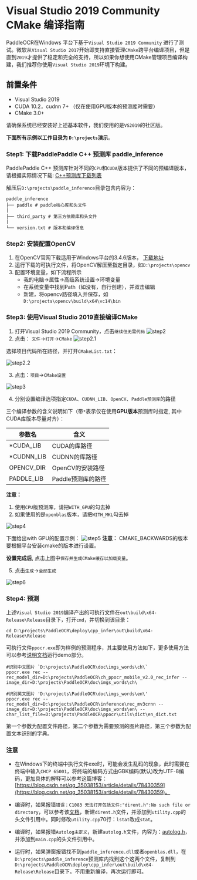 # Visual Studio 2019 Community CMake 编译指南

PaddleOCR在Windows 平台下基于`Visual Studio 2019 Community` 进行了测试。微软从`Visual Studio 2017`开始即支持直接管理`CMake`跨平台编译项目，但是直到`2019`才提供了稳定和完全的支持，所以如果你想使用CMake管理项目编译构建，我们推荐你使用`Visual Studio 2019`环境下构建。


## 前置条件
* Visual Studio 2019
* CUDA 10.2，cudnn 7+ （仅在使用GPU版本的预测库时需要）
* CMake 3.0+

请确保系统已经安装好上述基本软件，我们使用的是`VS2019`的社区版。

**下面所有示例以工作目录为 `D:\projects`演示**。

### Step1: 下载PaddlePaddle C++ 预测库 paddle_inference

PaddlePaddle C++ 预测库针对不同的`CPU`和`CUDA`版本提供了不同的预编译版本，请根据实际情况下载:  [C++预测库下载列表](https://paddleinference.paddlepaddle.org.cn/user_guides/download_lib.html#windows)

解压后`D:\projects\paddle_inference`目录包含内容为：
```
paddle_inference
├── paddle # paddle核心库和头文件
|
├── third_party # 第三方依赖库和头文件
|
└── version.txt # 版本和编译信息
```

### Step2: 安装配置OpenCV

1. 在OpenCV官网下载适用于Windows平台的3.4.6版本， [下载地址](https://sourceforge.net/projects/opencvlibrary/files/3.4.6/opencv-3.4.6-vc14_vc15.exe/download)  
2. 运行下载的可执行文件，将OpenCV解压至指定目录，如`D:\projects\opencv`
3. 配置环境变量，如下流程所示  
    - 我的电脑->属性->高级系统设置->环境变量
    - 在系统变量中找到Path（如没有，自行创建），并双击编辑
    - 新建，将opencv路径填入并保存，如`D:\projects\opencv\build\x64\vc14\bin`

### Step3: 使用Visual Studio 2019直接编译CMake

1. 打开Visual Studio 2019 Community，点击`继续但无需代码`
![step2](https://paddleseg.bj.bcebos.com/inference/vs2019_step1.png)
2. 点击： `文件`->`打开`->`CMake`
![step2.1](https://paddleseg.bj.bcebos.com/inference/vs2019_step2.png)

选择项目代码所在路径，并打开`CMakeList.txt`：

![step2.2](https://paddleseg.bj.bcebos.com/inference/vs2019_step3.png)

3. 点击：`项目`->`CMake设置`

![step3](https://paddleseg.bj.bcebos.com/inference/vs2019_step4.png)

4. 分别设置编译选项指定`CUDA`、`CUDNN_LIB`、`OpenCV`、`Paddle预测库`的路径

三个编译参数的含义说明如下（带`*`表示仅在使用**GPU版本**预测库时指定, 其中CUDA库版本尽量对齐）：

|  参数名   | 含义  |
|  ----  | ----  |
| *CUDA_LIB  | CUDA的库路径 |
| *CUDNN_LIB | CUDNN的库路径 |
| OPENCV_DIR  | OpenCV的安装路径 |
| PADDLE_LIB | Paddle预测库的路径 |

**注意：**
  1. 使用`CPU`版预测库，请把`WITH_GPU`的勾去掉
  2. 如果使用的是`openblas`版本，请把`WITH_MKL`勾去掉

![step4](https://paddleseg.bj.bcebos.com/inference/vs2019_step5.png)

下面给出with GPU的配置示例：
![step5](./vs2019_build_withgpu_config.png)
**注意：**
  CMAKE_BACKWARDS的版本要根据平台安装cmake的版本进行设置。

**设置完成后**, 点击上图中`保存并生成CMake缓存以加载变量`。

5. 点击`生成`->`全部生成`

![step6](https://paddleseg.bj.bcebos.com/inference/vs2019_step6.png)


### Step4: 预测

上述`Visual Studio 2019`编译产出的可执行文件在`out\build\x64-Release\Release`目录下，打开`cmd`，并切换到该目录：

```
cd D:\projects\PaddleOCR\deploy\cpp_infer\out\build\x64-Release\Release
```
可执行文件`ppocr.exe`即为样例的预测程序，其主要使用方法如下，更多使用方法可以参考[说明文档](../readme.md)运行demo部分。

```shell
#识别中文图片 `D:\projects\PaddleOCR\doc\imgs_words\ch\`  
ppocr.exe rec --rec_model_dir=D:\projects\PaddleOCR\ch_ppocr_mobile_v2.0_rec_infer --image_dir=D:\projects\PaddleOCR\doc\imgs_words\ch\

#识别英文图片 'D:\projects\PaddleOCR\doc\imgs_words\en\'
ppocr.exe rec --rec_model_dir=D:\projects\PaddleOCR\inference\rec_mv3crnn --image_dir=D:\projects\PaddleOCR\doc\imgs_words\en\ --char_list_file=D:\projects\PaddleOCR\ppocr\utils\dict\en_dict.txt
```


第一个参数为配置文件路径，第二个参数为需要预测的图片路径，第三个参数为配置文本识别的字典。


### 注意
* 在Windows下的终端中执行文件exe时，可能会发生乱码的现象，此时需要在终端中输入`CHCP 65001`，将终端的编码方式由GBK编码(默认)改为UTF-8编码，更加具体的解释可以参考这篇博客：[https://blog.csdn.net/qq_35038153/article/details/78430359](https://blog.csdn.net/qq_35038153/article/details/78430359)。

* 编译时，如果报错`错误：C1083 无法打开包括文件:"dirent.h":No such file or directory`，可以参考该[文档](https://blog.csdn.net/Dora_blank/article/details/117740837#41_C1083_direnthNo_such_file_or_directory_54)，新建`dirent.h`文件，并添加到`utility.cpp`的头文件引用中。同时修改`utility.cpp`70行：`lstat`改成`stat`。

* 编译时，如果报错`Autolog未定义`，新建`autolog.h`文件，内容为：[autolog.h](https://github.com/LDOUBLEV/AutoLog/blob/main/auto_log/autolog.h)，并添加到`main.cpp`的头文件引用中。

* 运行时，如果弹窗报错找不到`paddle_inference.dll`或者`openblas.dll`，在`D:\projects\paddle_inference`预测库内找到这个这两个文件，复制到`D:\projects\PaddleOCR\deploy\cpp_infer\out\build\x64-Release\Release`目录下。不用重新编译，再次运行即可。
